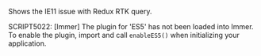 Shows the IE11 issue with Redux RTK query.

SCRIPT5022: [Immer] The plugin for 'ES5' has not been loaded into Immer. To enable the plugin, import and call `enableES5()` when initializing your application.
